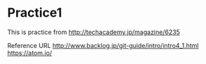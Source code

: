 # Practice1
This is practice from http://techacademy.jp/magazine/6235

Reference URL
http://www.backlog.jp/git-guide/intro/intro4_1.html
https://atom.io/
